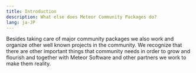 ```yaml
---
title: Introduction
description: What else does Meteor Community Packages do?
lang: ja-JP
---
```


Besides taking care of major community packages we also work and organize other well known projects in the community. We recognize that there are other important things that community needs in order to grow and flourish and together with Meteor Software and other partners we work to make them reality.
